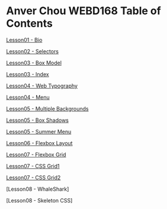 # Anver Chou WEBD168 Table of Contents
[Lesson01 - Bio](https://gnarfizz.github.io/webd168/Lesson01/bio.html)

[Lesson02 - Selectors](https://gnarfizz.github.io/webd168/Lesson02/selector_basics_start.html)

[Lesson03 - Box Model](https://gnarfizz.github.io/webd168/Lesson03/03_box_model_complete.html)

[Lesson03 - Index](https://gnarfizz.github.io/webd168/Lesson03/index.html)

[Lesson04 - Web Typography](https://gnarfizz.github.io/webd168/Lesson04/04_web_typography.html)

[Lesson04 - Menu](https://gnarfizz.github.io/webd168/Lesson04/menu.html)

[Lesson05 - Multiple Backgrounds](https://gnarfizz.github.io/webd168/Lesson05/04_multiple_bgs.html)

[Lesson05 - Box Shadows](https://gnarfizz.github.io/webd168/Lesson05/05_box-shadow_start.html)

[Lesson05 - Summer Menu](https://gnarfizz.github.io/webd168/Lesson05/summermenu.html)

[Lesson06 - Flexbox Layout](https://gnarfizz.github.io/webd168/Lesson06/index.html)

[Lesson07 - Flexbox Grid](https://gnarfizz.github.io/webd168/Lesson07/index.html#)

[Lesson07 - CSS Grid1](https://gnarfizz.github.io/webd168/Lesson07/grid.html)

[Lesson07 - CSS Grid2](https://gnarfizz.github.io/webd168/Lesson07/grid2.html)

[Lesson08 - WhaleShark]

[Lesson08 - Skeleton CSS]
